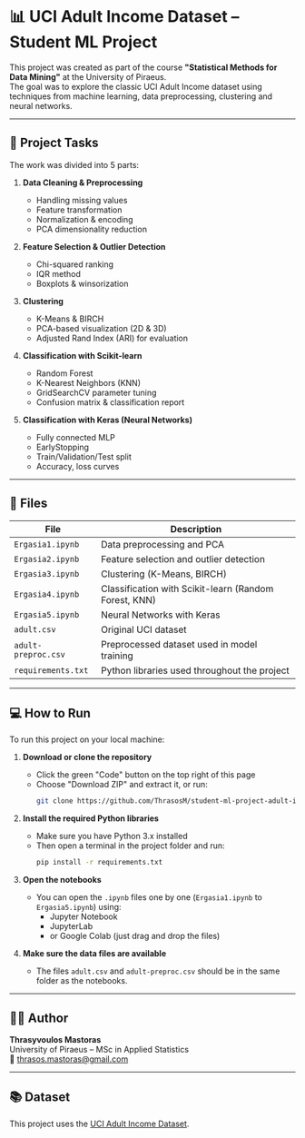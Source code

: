 # 📊 UCI Adult Income Dataset – Student ML Project

This project was created as part of the course **"Statistical Methods for Data Mining"** at the University of Piraeus.  
The goal was to explore the classic UCI Adult Income dataset using techniques from machine learning, data preprocessing, clustering and neural networks.

---

## 📌 Project Tasks

The work was divided into 5 parts:

1. **Data Cleaning & Preprocessing**  
   - Handling missing values  
   - Feature transformation  
   - Normalization & encoding  
   - PCA dimensionality reduction  

2. **Feature Selection & Outlier Detection**  
   - Chi-squared ranking  
   - IQR method  
   - Boxplots & winsorization  

3. **Clustering**  
   - K-Means & BIRCH  
   - PCA-based visualization (2D & 3D)  
   - Adjusted Rand Index (ARI) for evaluation  

4. **Classification with Scikit-learn**  
   - Random Forest  
   - K-Nearest Neighbors (KNN)  
   - GridSearchCV parameter tuning  
   - Confusion matrix & classification report  

5. **Classification with Keras (Neural Networks)**  
   - Fully connected MLP  
   - EarlyStopping  
   - Train/Validation/Test split  
   - Accuracy, loss curves

---

## 📂 Files

| File                  | Description                                                 |
|-----------------------|-------------------------------------------------------------|
| `Ergasia1.ipynb`      | Data preprocessing and PCA                                  |
| `Ergasia2.ipynb`      | Feature selection and outlier detection                     |
| `Ergasia3.ipynb`      | Clustering (K-Means, BIRCH)                                 |
| `Ergasia4.ipynb`      | Classification with Scikit-learn (Random Forest, KNN)       |
| `Ergasia5.ipynb`      | Neural Networks with Keras                                  |
| `adult.csv`           | Original UCI dataset                                        |
| `adult-preproc.csv`   | Preprocessed dataset used in model training                 |
| `requirements.txt`    | Python libraries used throughout the project                |

---

## 💻 How to Run

To run this project on your local machine:

1. **Download or clone the repository**
   - Click the green "Code" button on the top right of this page
   - Choose "Download ZIP" and extract it, or run:
     ```bash
     git clone https://github.com/ThrasosM/student-ml-project-adult-income.git
     ```

2. **Install the required Python libraries**
   - Make sure you have Python 3.x installed
   - Then open a terminal in the project folder and run:
     ```bash
     pip install -r requirements.txt
     ```

3. **Open the notebooks**
   - You can open the `.ipynb` files one by one (`Ergasia1.ipynb` to `Ergasia5.ipynb`) using:
     - Jupyter Notebook
     - JupyterLab
     - or Google Colab (just drag and drop the files)

4. **Make sure the data files are available**
   - The files `adult.csv` and `adult-preproc.csv` should be in the same folder as the notebooks.


---

## 🧑‍🎓 Author

**Thrasyvoulos Mastoras**  
University of Piraeus – MSc in Applied Statistics  
📧 thrasos.mastoras@gmail.com  

---

## 📚 Dataset

This project uses the [UCI Adult Income Dataset](https://archive.ics.uci.edu/ml/datasets/adult).
